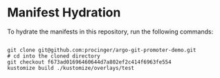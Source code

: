 
# Manifest Hydration

To hydrate the manifests in this repository, run the following commands:

```shell

git clone git@github.com:procinger/argo-git-promoter-demo.git
# cd into the cloned directory
git checkout f673ad01696460644d7a802ef2c414f6963fe554
kustomize build ./kustomize/overlays/test
```